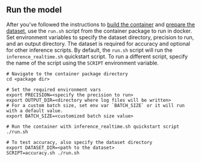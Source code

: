 ## Run the model

After you've followed the instructions to [build the container](#build-the-container)
and [prepare the dataset](#datasets), use the `run.sh` script from the container
package to run <model name> <mode> in docker. Set environment variables to
specify the dataset directory, precision to run, and
an output directory. 
The dataset is required for accuracy and optional for other inference scripts.
By default, the `run.sh` script will run the
`inference_realtime.sh` quickstart script. To run a different script, specify
the name of the script using the `SCRIPT` environment variable.
```
# Navigate to the container package directory
cd <package dir>

# Set the required environment vars
export PRECISION=<specify the precision to run>
export OUTPUT_DIR=<directory where log files will be written>
# For a custom batch size, set env var `BATCH_SIZE` or it will run with a default value.
export BATCH_SIZE=<customized batch size value>

# Run the container with inference_realtime.sh quickstart script
./run.sh

# To test accuracy, also specify the dataset directory
export DATASET_DIR=<path to the dataset>
SCRIPT=accuracy.sh ./run.sh
```
